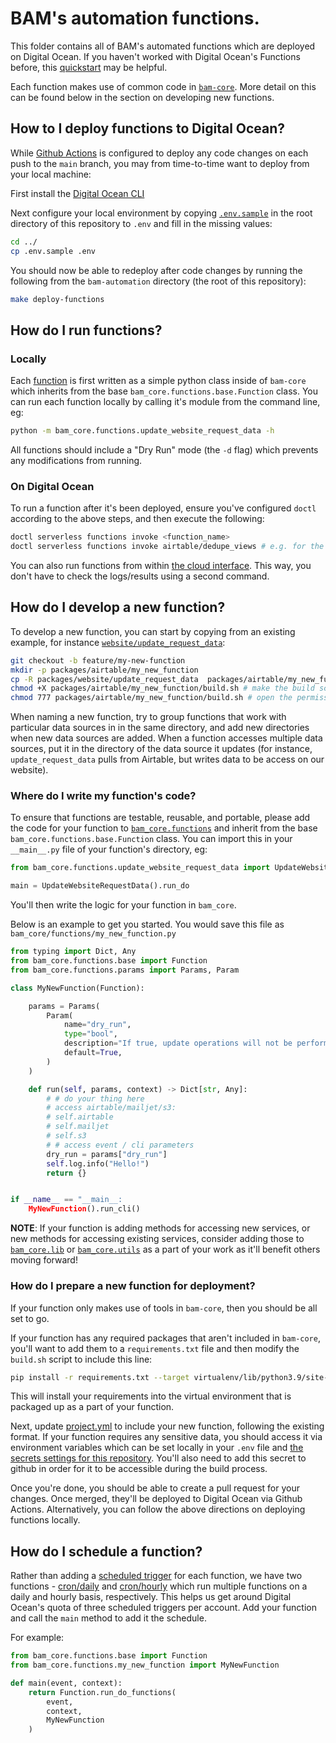 # BAM's automation functions.

This folder contains all of BAM's automated functions which are deployed on Digital Ocean. If you haven't worked with Digital Ocean's Functions before, this [quickstart](https://docs.digitalocean.com/products/functions/getting-started/quickstart/) may be helpful.

Each function makes use of common code in [`bam-core`](../core/). More detail on this can be found below in the section on developing new functions.

## How to I deploy functions to Digital Ocean?

While [Github Actions](../.github/workflows/deploy.yml) is configured to deploy any code changes on each push to the `main` branch, you may from time-to-time want to deploy from your local machine:

First install the [Digital Ocean CLI](https://docs.digitalocean.com/reference/doctl/how-to/install/)

Next configure your local environment by copying [`.env.sample`](../.env.sample) in the root directory of this repository to `.env` and fill in the missing values:

```bash
cd ../
cp .env.sample .env
```

You should now be able to redeploy after code changes by running the following from the `bam-automation` directory (the root of this repository):

```bash
make deploy-functions
```

## How do I run functions?

### Locally

Each [function](../core/bam_core/functions) is first written as a simple python class inside of `bam-core` which inherits from the base `bam_core.functions.base.Function` class. You can run each function locally by calling it's module from the command line, eg:

```bash
python -m bam_core.functions.update_website_request_data -h
```

All functions should include a "Dry Run" mode (the `-d` flag) which prevents any modifications from running.

### On Digital Ocean

To run a function after it's been deployed, ensure you've configured `doctl` according to the above steps, and then execute the following:

```bash
doctl serverless functions invoke <function_name>
doctl serverless functions invoke airtable/dedupe_views # e.g. for the dedupe_views function
```

You can also run functions from within [the cloud interface](https://cloud.digitalocean.com/functions/fn-515ead29-18f0-45aa-afd8-f52071501da8). This way, you don't have to check the logs/results using a second command.

## How do I develop a new function?

To develop a new function, you can start by copying from an existing example, for instance [`website/update_request_data`](packages/website/update_request_data/):

```bash
git checkout -b feature/my-new-function
mkdir -p packages/airtable/my_new_function
cp -R packages/website/update_request_data  packages/airtable/my_new_function
chmod +X packages/airtable/my_new_function/build.sh # make the build script executable
chmod 777 packages/airtable/my_new_function/build.sh # open the permissions for the build script
```

When naming a new function, try to group functions that work with particular data sources in in the same directory, and add new directories when new data sources are added. When a function accesses multiple data sources, put it in the directory of the data source it updates (for instance, `update_request_data` pulls from Airtable, but writes data to be access on our website).

### Where do I write my function's code?

To ensure that functions are testable, reusable, and portable, please add the code for your function to [`bam_core.functions`](../core/bam_core/functions/) and inherit from the base `bam_core.functions.base.Function` class. You can import this in your `__main__.py` file of your function's directory, eg:

```python
from bam_core.functions.update_website_request_data import UpdateWebsiteRequestData

main = UpdateWebsiteRequestData().run_do

```

You'll then write the logic for your function in `bam_core`.

Below is an example to get you started. You would save this file as `bam_core/functions/my_new_function.py`

```python
from typing import Dict, Any
from bam_core.functions.base import Function
from bam_core.functions.params import Params, Param

class MyNewFunction(Function):

    params = Params(
        Param(
            name="dry_run",
            type="bool",
            description="If true, update operations will not be performed.",
            default=True,
        )
    )

    def run(self, params, context) -> Dict[str, Any]:
        # # do your thing here
        # access airtable/mailjet/s3:
        # self.airtable
        # self.mailjet
        # self.s3
        # # access event / cli parameters
        dry_run = params["dry_run"]
        self.log.info("Hello!")
        return {}


if __name__ == "__main__:
    MyNewFunction().run_cli()
```

**NOTE**: If your function is adding methods for accessing new services, or new methods for accessing existing services, consider adding those to [`bam_core.lib`](../core/bam_core/lib/) or [`bam_core.utils`](../core/bam_core/utils/) as a part of your work as it'll benefit others moving forward!

### How do I prepare a new function for deployment?

If your function only makes use of tools in `bam-core`, then you should be all set to go.

If your function has any required packages that aren't included in `bam-core`, you'll want to add them to a `requirements.txt` file and then modify the `build.sh` script to include this line:

```bash
pip install -r requirements.txt --target virtualenv/lib/python3.9/site-packages
```

This will install your requirements into the virtual environment that is packaged up as a part of your function.

Next, update [project.yml](./project.yml) to include your new function, following the existing format. If your function requires any sensitive data, you should access it via environment variables which can be set locally in your `.env` file and [the secrets settings for this repository](https://github.com/bushwickayudamutua/bam-automation/settings/secrets/actions). You'll also need to add this secret to github in order for it to be accessible during the build process.

Once you're done, you should be able to create a pull request for your changes. Once merged, they'll be deployed to Digital Ocean via Github Actions. Alternatively, you can follow the above directions on deploying functions locally.

## How do I schedule a function? 

Rather than adding a [scheduled trigger](https://docs.digitalocean.com/products/functions/how-to/schedule-functions/) for each function, we have two functions - [cron/daily](packages/cron/daily) and [cron/hourly](packages/cron/hourly/) which run multiple functions on a daily and hourly basis, respectively. This helps us get around Digital Ocean's quota of three scheduled triggers per account.  Add your function and call the `main` method to add it the schedule.

For example:

```python
from bam_core.functions.base import Function
from bam_core.functions.my_new_function import MyNewFunction

def main(event, context):
    return Function.run_do_functions(
        event,
        context,
        MyNewFunction
    )
```
